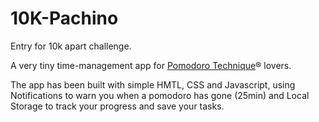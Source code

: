 # 10K-Pachino

Entry for 10k apart challenge.

A very tiny time-management app for [Pomodoro Technique](http://pomodorotechnique.com/)® lovers. 

The app has been built with simple HMTL, CSS and Javascript, using Notifications to warn you when a pomodoro has gone (25min)  and Local Storage to track your progress and save your tasks.
